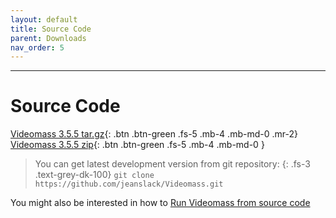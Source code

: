 ```yaml
---
layout: default
title: Source Code
parent: Downloads
nav_order: 5
---
```


---
  
# Source Code

[Videomass 3.5.5 tar.gz](https://github.com/jeanslack/Videomass/archive/refs/tags/v.3.5.5.tar.gz){: .btn .btn-green .fs-5 .mb-4 .mb-md-0 .mr-2}
[Videomass 3.5.5 zip](https://github.com/jeanslack/Videomass/archive/refs/tags/v.3.5.5.zip){: .btn .btn-green .fs-5 .mb-4 .mb-md-0 } 

> You can get latest development version from git repository:
{: .fs-3 .text-grey-dk-100}
> `git clone https://github.com/jeanslack/Videomass.git`

You might also be interested in how to 
[Run Videomass from source code](https://github.com/jeanslack/Videomass/wiki/Run-Videomass-from-source-code) 
